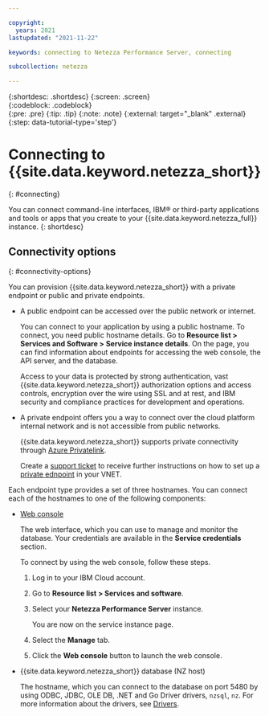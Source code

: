 ```yaml
---

copyright:
  years: 2021
lastupdated: "2021-11-22"

keywords: connecting to Netezza Performance Server, connecting

subcollection: netezza

---
```


{:shortdesc: .shortdesc}
{:screen: .screen}  
{:codeblock: .codeblock}  
{:pre: .pre}
{:tip: .tip}
{:note: .note}
{:external: target="_blank" .external}
{:step: data-tutorial-type='step'}

# Connecting to {{site.data.keyword.netezza_short}}
{: #connecting}

You can connect command-line interfaces, IBM® or third-party applications and tools or apps that you create to your {{site.data.keyword.netezza_full}} instance.
{: shortdesc}

## Connectivity options
{: #connectivity-options}

You can provision {{site.data.keyword.netezza_short}} with a private endpoint or public and private endpoints.

- A public endpoint can be accessed over the public network or internet. 

   You can connect to your application by using a public hostname. To connect, you need public hostname details. Go to **Resource list > Services and Software > Service instance details**. On the page, you can find information about endpoints for accessing the web console, the API server, and the database.

   Access to your data is protected by strong authentication, vast {{site.data.keyword.netezza_short}} authorization options and access controls, encryption over the wire using SSL and at rest, and IBM security and compliance practices for development and operations.

- A private endpoint offers you a way to connect over the cloud platform internal network and is not accessible from public networks.

   {{site.data.keyword.netezza_short}} supports private connectivity through [Azure Privatelink](https://azure.microsoft.com/en-us/pricing/details/private-link/#overview).

   Create a [support ticket](/docs/netezza?topic=netezza-tickets&interface=ui) to receive further instructions on how to set up a [private ednpoint](https://docs.microsoft.com/en-us/azure/private-link/private-endpoint-overview) in your VNET.


Each endpoint type provides a set of three hostnames. You can connect each of the hostnames to one of the following components:

- [Web console](/docs/netezza?topic=netezza-getstarted-console)

   The web interface, which you can use to manage and monitor the database. Your credentials are available in the **Service credentials** section.

   To connect by using the web console, follow these steps.

   1. Log in to your IBM Cloud account.
   1. Go to **Resource list > Services and software**.
   1. Select your **Netezza Performance Server** instance.

      You are now on the service instance page.

   1. Select the **Manage** tab.
   1. Click the **Web console** button to launch the web console.

- {{site.data.keyword.netezza_short}} database (NZ host)

   The hostname, which you can connect to the database on port 5480 by using ODBC, JDBC, OLE DB, .NET and Go Driver drivers, `nzsql`, `nz`. For more information about the drivers, see [Drivers](https://ibm.com/docs/en/netezza?topic=ndu-drivers-language-support-1).
